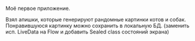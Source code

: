 Моё первое приложение.

Взял апишки, которые генерируют рандомные картинки котов и собак. Понравившуюся картинку можно сохранить в локальную БД.
(заменить исп. LiveData на Flow и добавить Sealed class состояний экрана)

